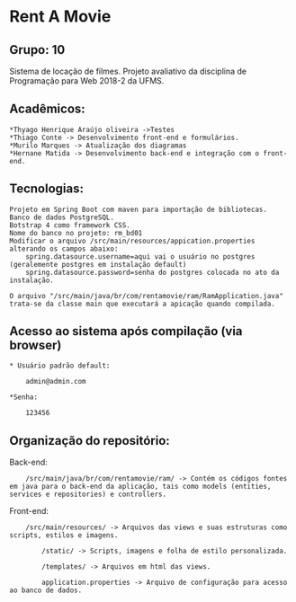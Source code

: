# Rent A Movie

## Grupo: 10

Sistema de locação de filmes.
Projeto avaliativo da disciplina de Programação para Web 2018-2 da UFMS.

## Acadêmicos:

	*Thyago Henrique Araújo oliveira ->Testes
	*Thiago Conte -> Desenvolvimento front-end e formulários.
	*Murilo Marques -> Atualização dos diagramas 
	*Hernane Matida -> Desenvolvimento back-end e integração com o front-end.

## Tecnologias:

	Projeto em Spring Boot com maven para importação de bibliotecas.
	Banco de dados PostgreSQL.
	Botstrap 4 como framework CSS.
	Nome do banco no projeto: rm_bd01
	Modificar o arquivo /src/main/resources/appication.properties alterando os campos abaixo:
		spring.datasource.username=aqui vai o usuário no postgres (geralemente postgres em instalação default)
		spring.datasource.password=senha do postgres colocada no ato da instalação.
		
	O arquivo "/src/main/java/br/com/rentamovie/ram/RamApplication.java" trata-se da classe main que executará a apicação quando compilada.

## Acesso ao sistema após compilação (via browser)

	* Usuário padrão default:

		admin@admin.com

	*Senha:

		123456


## Organização do repositório:

Back-end:
	
		/src/main/java/br/com/rentamovie/ram/ -> Contém os códigos fontes em java para o back-end da aplicação, tais como models (entities, services e repositories) e controllers.
		
Front-end:
	
		/src/main/resources/ -> Arquivos das views e suas estruturas como scripts, estilos e imagens.
		
			/static/ -> Scripts, imagens e folha de estilo personalizada.
			
			/templates/ -> Arquivos em html das views.
			
			application.properties -> Arquivo de configuração para acesso ao banco de dados.
